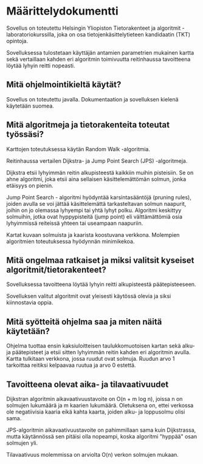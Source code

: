 # Määrittelydokumentti 

Sovellus on toteutettu Helsingin Yliopiston Tietorakenteet ja algoritmit -laboratoriokurssilla, joka on osa tietojenkäsittelytieteen kandidaatin (TKT) opintoja.

Sovelluksessa tulostetaan käyttäjän antamien parametrien mukainen kartta sekä vertaillaan kahden eri algoritmin toimivuutta reitinhaussa tavoitteena löytää lyhyin reitti nopeasti.  

## Mitä ohjelmointikieltä käytät?

Sovellus on toteutettu javalla.
Dokumentaation ja sovelluksen kielenä käytetään suomea.

## Mitä algoritmeja ja tietorakenteita toteutat työssäsi?

Karttojen toteutuksessa käytän Random Walk -algoritmia.

Reitinhaussa vertailen Dijkstra- ja Jump Point Search (JPS) -algoritmeja. 

Dijkstra etsii lyhyimmän reitin alkupisteestä kaikkiin muihin pisteisiin. Se on ahne algoritmi, joka etsii aina sellaisen käsittelemättömän solmun, jonka etäisyys on pienin.

Jump Point Search - algoritmi hyödyntää karsintasääntöjä (pruning rules), joiden avulla se voi jättää käsittelemättä tarkasteltavan solmun naapurit, joihin on jo olemassa lyhyempi tai yhtä lyhyt polku. Algoritmi keskittyy solmuihin, jotka ovat hyppypisteitä (jump point) eli välttämättömiä osia lyhyimmissä reiteissä yhteen tai useampaan naapuriin.

Kartat kuvaan solmuista ja kaarista koostuvana verkkona. Molempien algoritmien toteutuksessa hyödynnän minimikekoa.

## Mitä ongelmaa ratkaiset ja miksi valitsit kyseiset algoritmit/tietorakenteet?

Sovelluksessa tavoitteena löytää lyhyin reitti alkupisteestä päätepisteeseen.

Sovelluksen valitut algoritmit ovat yleisesti käytössä olevia ja siksi kiinnostavia oppia.

## Mitä syötteitä ohjelma saa ja miten näitä käytetään?

Ohjelma tuottaa ensin kaksiuloitteisen  taulukkomuotoisen kartan sekä alku- ja päätepisteet ja etsii sitten lyhyimmän reitin kahden eri algoritmin avulla. Kartta tulkitaan verkkona, jossa ruudut ovat solmuja. Ruudun arvo 1 tarkoittaa reitiksi kelpaavaa ruutua ja arvo 0 estettä.

## Tavoitteena olevat aika- ja tilavaativuudet 

Dijkstran algoritmin aikavaativuustavoite on O(n + m log n), joissa n on solmujen lukumäärä ja m kaarien lukumäärä. Oletuksena on, ettei verkossa ole negatiivisia kaaria eikä kahta kaarta, joiden alku- ja loppusolmu olisi sama.

JPS-algoritmin aikavaativuustavoite on pahimmillaan sama kuin Dijkstrassa, mutta käytännössä sen pitäisi olla nopeampi, koska algoritmi "hyppää" osan solmujen yli.

Tilavaativuus molemmissa on arviolta O(n) verkon solmujen mukaan.

